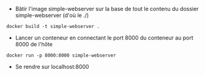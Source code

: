 - Bâtir l'image simple-webserver sur la base
de tout le contenu du dossier simple-webserver (d'où le ./)
```
docker build -t simple-webserver .
```

- Lancer un conteneur en connectant le port 8000 du conteneur au port 8000 de l'hôte
```
docker run -p 8000:8000 simple-webserver
```

- Se rendre sur localhost:8000